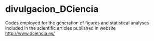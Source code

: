 # divulgacion_DCiencia

Codes employed for the generation of figures and statistical analyses included in the scientific articles published in website http://www.dciencia.es/

